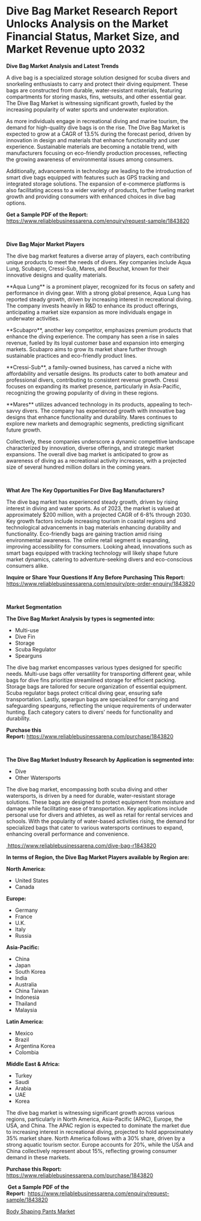 <p><h1>Dive Bag Market Research Report Unlocks Analysis on the Market Financial Status, Market Size, and Market Revenue upto 2032</h1></p><p><strong>Dive Bag Market Analysis and Latest Trends</strong></p>
<p><p>A dive bag is a specialized storage solution designed for scuba divers and snorkeling enthusiasts to carry and protect their diving equipment. These bags are constructed from durable, water-resistant materials, featuring compartments for storing masks, fins, wetsuits, and other essential gear. The Dive Bag Market is witnessing significant growth, fueled by the increasing popularity of water sports and underwater exploration.</p><p>As more individuals engage in recreational diving and marine tourism, the demand for high-quality dive bags is on the rise. The Dive Bag Market is expected to grow at a CAGR of 13.5% during the forecast period, driven by innovation in design and materials that enhance functionality and user experience. Sustainable materials are becoming a notable trend, with manufacturers focusing on eco-friendly production processes, reflecting the growing awareness of environmental issues among consumers.</p><p>Additionally, advancements in technology are leading to the introduction of smart dive bags equipped with features such as GPS tracking and integrated storage solutions. The expansion of e-commerce platforms is also facilitating access to a wider variety of products, further fueling market growth and providing consumers with enhanced choices in dive bag options.</p></p>
<p><strong>Get a Sample PDF of the Report:&nbsp;</strong> <a href="https://www.reliablebusinessarena.com/enquiry/request-sample/1843820?utm_campaign=1990&utm_medium=2&utm_source=Github&utm_content=ia&utm_term=04042025&utm_id=dive-bag">https://www.reliablebusinessarena.com/enquiry/request-sample/1843820</a></p>
<p>&nbsp;</p>
<p><strong>Dive Bag Major Market Players</strong></p>
<p><p>The dive bag market features a diverse array of players, each contributing unique products to meet the needs of divers. Key companies include Aqua Lung, Scubapro, Cressi-Sub, Mares, and Beuchat, known for their innovative designs and quality materials. </p><p>**Aqua Lung** is a prominent player, recognized for its focus on safety and performance in diving gear. With a strong global presence, Aqua Lung has reported steady growth, driven by increasing interest in recreational diving. The company invests heavily in R&D to enhance its product offerings, anticipating a market size expansion as more individuals engage in underwater activities.</p><p>**Scubapro**, another key competitor, emphasizes premium products that enhance the diving experience. The company has seen a rise in sales revenue, fueled by its loyal customer base and expansion into emerging markets. Scubapro aims to grow its market share further through sustainable practices and eco-friendly product lines.</p><p>**Cressi-Sub**, a family-owned business, has carved a niche with affordability and versatile designs. Its products cater to both amateur and professional divers, contributing to consistent revenue growth. Cressi focuses on expanding its market presence, particularly in Asia-Pacific, recognizing the growing popularity of diving in these regions.</p><p>**Mares** utilizes advanced technology in its products, appealing to tech-savvy divers. The company has experienced growth with innovative bag designs that enhance functionality and durability. Mares continues to explore new markets and demographic segments, predicting significant future growth.</p><p>Collectively, these companies underscore a dynamic competitive landscape characterized by innovation, diverse offerings, and strategic market expansions. The overall dive bag market is anticipated to grow as awareness of diving as a recreational activity increases, with a projected size of several hundred million dollars in the coming years.</p></p>
<p>&nbsp;</p>
<p><strong>What Are The Key Opportunities For Dive Bag Manufacturers?</strong></p>
<p><p>The dive bag market has experienced steady growth, driven by rising interest in diving and water sports. As of 2023, the market is valued at approximately $200 million, with a projected CAGR of 6-8% through 2030. Key growth factors include increasing tourism in coastal regions and technological advancements in bag materials enhancing durability and functionality. Eco-friendly bags are gaining traction amid rising environmental awareness. The online retail segment is expanding, improving accessibility for consumers. Looking ahead, innovations such as smart bags equipped with tracking technology will likely shape future market dynamics, catering to adventure-seeking divers and eco-conscious consumers alike.</p></p>
<p><strong>Inquire or Share Your Questions If Any Before Purchasing This Report:</strong> <a href="https://www.reliablebusinessarena.com/enquiry/pre-order-enquiry/1843820?utm_campaign=1990&utm_medium=2&utm_source=Github&utm_content=ia&utm_term=04042025&utm_id=dive-bag">https://www.reliablebusinessarena.com/enquiry/pre-order-enquiry/1843820</a></p>
<p>&nbsp;</p>
<p><strong>Market Segmentation</strong></p>
<p><strong>The Dive Bag Market Analysis by types is segmented into:</strong></p>
<p><ul><li>Multi-use</li><li>Dive Fin</li><li>Storage</li><li>Scuba Regulator</li><li>Spearguns</li></ul></p>
<p><p>The dive bag market encompasses various types designed for specific needs. Multi-use bags offer versatility for transporting different gear, while bags for dive fins prioritize streamlined storage for efficient packing. Storage bags are tailored for secure organization of essential equipment. Scuba regulator bags protect critical diving gear, ensuring safe transportation. Lastly, speargun bags are specialized for carrying and safeguarding spearguns, reflecting the unique requirements of underwater hunting. Each category caters to divers’ needs for functionality and durability.</p></p>
<p><strong>Purchase this Report:&nbsp;</strong><a href="https://www.reliablebusinessarena.com/purchase/1843820?utm_campaign=1990&utm_medium=2&utm_source=Github&utm_content=ia&utm_term=04042025&utm_id=dive-bag">https://www.reliablebusinessarena.com/purchase/1843820</a></p>
<p>&nbsp;</p>
<p><strong>The Dive Bag Market Industry Research by Application is segmented into:</strong></p>
<p><ul><li>Dive</li><li>Other Watersports</li></ul></p>
<p><p>The dive bag market, encompassing both scuba diving and other watersports, is driven by a need for durable, water-resistant storage solutions. These bags are designed to protect equipment from moisture and damage while facilitating ease of transportation. Key applications include personal use for divers and athletes, as well as retail for rental services and schools. With the popularity of water-based activities rising, the demand for specialized bags that cater to various watersports continues to expand, enhancing overall performance and convenience.</p></p>
<p><a href="https://www.reliablebusinessarena.com/dive-bag-r1843820?utm_campaign=1990&utm_medium=2&utm_source=Github&utm_content=ia&utm_term=04042025&utm_id=dive-bag">&nbsp;https://www.reliablebusinessarena.com/dive-bag-r1843820</a></p>
<p><strong>In terms of Region, the Dive Bag Market Players available by Region are:</strong></p>
<p>
    <p> <strong> North America: </strong>
        <ul>
            <li>United States</li>
            <li>Canada</li>
        </ul>
        </p> 
    <p> <strong> Europe: </strong>
        <ul>
            <li>Germany</li>
            <li>France</li>
            <li>U.K.</li>
            <li>Italy</li>
            <li>Russia</li>
        </ul>
        </p> 
    <p> <strong> Asia-Pacific: </strong>
        <ul>
            <li>China</li>
            <li>Japan</li>
            <li>South Korea</li>
            <li>India</li>
            <li>Australia</li>
            <li>China Taiwan</li>
            <li>Indonesia</li>
            <li>Thailand</li>
            <li>Malaysia</li>
        </ul>
        </p> 
    <p> <strong> Latin America: </strong>
        <ul>
            <li>Mexico</li>
            <li>Brazil</li>
            <li>Argentina Korea</li>
            <li>Colombia</li>
        </ul>
        </p> 
    <p> <strong> Middle East & Africa: </strong>
        <ul>
            <li>Turkey</li>
            <li>Saudi</li>
            <li>Arabia</li>
            <li>UAE</li>
            <li>Korea</li>
        </ul>
    </p>
    </p>
<p><p>The dive bag market is witnessing significant growth across various regions, particularly in North America, Asia-Pacific (APAC), Europe, the USA, and China. The APAC region is expected to dominate the market due to increasing interest in recreational diving, projected to hold approximately 35% market share. North America follows with a 30% share, driven by a strong aquatic tourism sector. Europe accounts for 20%, while the USA and China collectively represent about 15%, reflecting growing consumer demand in these markets.</p></p>
<p><strong>Purchase this Report: </strong><a href="https://www.reliablebusinessarena.com/purchase/1843820?utm_campaign=1990&utm_medium=2&utm_source=Github&utm_content=ia&utm_term=04042025&utm_id=dive-bag">https://www.reliablebusinessarena.com/purchase/1843820</a></p>
<p>&nbsp;<strong>Get a Sample PDF of the Report:&nbsp;&nbsp;</strong><a href="https://www.reliablebusinessarena.com/enquiry/request-sample/1843820?utm_campaign=1990&utm_medium=2&utm_source=Github&utm_content=ia&utm_term=04042025&utm_id=dive-bag">https://www.reliablebusinessarena.com/enquiry/request-sample/1843820</a></p>
<p><strong></strong></p>
<p><p><a href="https://github.com/MarciaRunte/Market-Research-Report-List-2/blob/main/body-shaping-pants-market.md?utm_campaign=1990&utm_medium=2&utm_source=Github&utm_content=ia&utm_term=04042025&utm_id=dive-bag">Body Shaping Pants Market</a></p></p>